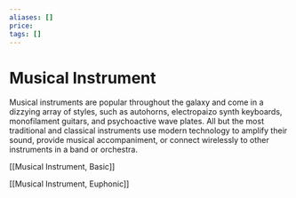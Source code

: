 ```yaml
---
aliases: []
price:  
tags: []
---
```


# Musical Instrument

Musical instruments are popular throughout the galaxy and come in a dizzying array of styles, such as autohorns, electropaizo synth keyboards, monofilament guitars, and psychoactive wave plates. All but the most traditional and classical instruments use modern technology to amplify their sound, provide musical accompaniment, or connect wirelessly to other instruments in a band or orchestra.

[[Musical Instrument, Basic]]

[[Musical Instrument, Euphonic]]
